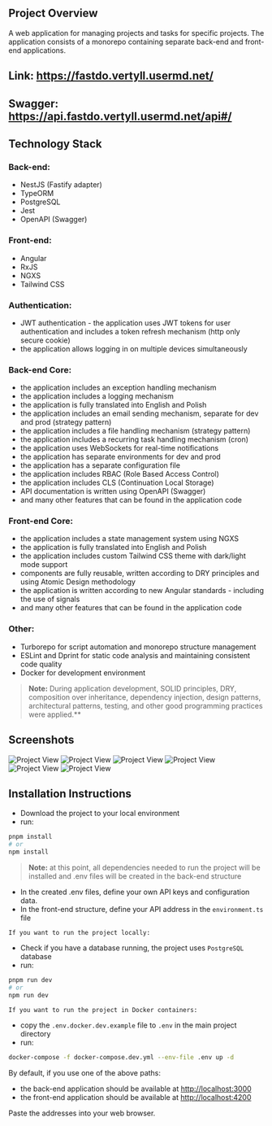 ## Project Overview 

A web application for managing projects and tasks for specific projects. The application consists of a monorepo containing separate back-end and front-end applications.

## Link: https://fastdo.vertyll.usermd.net/
## Swagger: https://api.fastdo.vertyll.usermd.net/api#/ 

## Technology Stack

### Back-end:
- NestJS (Fastify adapter)
- TypeORM
- PostgreSQL
- Jest
- OpenAPI (Swagger)

### Front-end:
- Angular
- RxJS
- NGXS
- Tailwind CSS

### Authentication:
- JWT authentication - the application uses JWT tokens for user authentication and includes a token refresh mechanism (http only secure cookie)
- the application allows logging in on multiple devices simultaneously

### Back-end Core:
- the application includes an exception handling mechanism
- the application includes a logging mechanism
- the application is fully translated into English and Polish
- the application includes an email sending mechanism, separate for dev and prod (strategy pattern)
- the application includes a file handling mechanism (strategy pattern)
- the application includes a recurring task handling mechanism (cron)
- the application uses WebSockets for real-time notifications
- the application has separate environments for dev and prod
- the application has a separate configuration file
- the application includes RBAC (Role Based Access Control)
- the application includes CLS (Continuation Local Storage)
- API documentation is written using OpenAPI (Swagger)
- and many other features that can be found in the application code

### Front-end Core:
- the application includes a state management system using NGXS
- the application is fully translated into English and Polish
- the application includes custom Tailwind CSS theme with dark/light mode support
- components are fully reusable, written according to DRY principles and using Atomic Design methodology
- the application is written according to new Angular standards - including the use of signals
- and many other features that can be found in the application code

### Other:
- Turborepo for script automation and monorepo structure management
- ESLint and Dprint for static code analysis and maintaining consistent code quality
- Docker for development environment

> **Note:** During application development, SOLID principles, DRY, composition over inheritance, dependency injection, design patterns, architectural patterns, testing, and other good programming practices were applied.**

## Screenshots

![Project View](https://raw.githubusercontent.com/vertyll/fastdo/refs/heads/main/screenshots/Screenshot%202025-02-09%20at%2012-49-54%20Rejestracja.png)
![Project View](https://raw.githubusercontent.com/vertyll/fastdo/refs/heads/main/screenshots/Screenshot%202025-02-09%20at%2012-52-27%20Projekty.png)
![Project View](https://raw.githubusercontent.com/vertyll/fastdo/refs/heads/main/screenshots/Screenshot%202025-02-09%20at%2012-52-38%20Zadania.png)
![Project View](https://raw.githubusercontent.com/vertyll/fastdo/refs/heads/main/screenshots/Screenshot%202025-02-09%20at%2012-54-46%20Profil%20u%C5%BCytkownika.png)
![Project View](https://raw.githubusercontent.com/vertyll/fastdo/refs/heads/main/screenshots/Screenshot%202025-02-09%20at%2012-56-38%20Zadania.png)
![Project View](https://raw.githubusercontent.com/vertyll/fastdo/refs/heads/main/screenshots/Screenshot%202025-02-09%20at%2012-57-08%20Zadania.png)

## Installation Instructions

- Download the project to your local environment
- run:

```bash
pnpm install
# or
npm install
```

> **Note:** at this point, all dependencies needed to run the project will be installed and .env files will be created in the back-end structure
- In the created .env files, define your own API keys and configuration data.
- In the front-end structure, define your API address in the `environment.ts` file

`If you want to run the project locally:`

- Check if you have a database running, the project uses `PostgreSQL` database
- run:

```bash
pnpm run dev
# or
npm run dev
```

`If you want to run the project in Docker containers:`
- copy the `.env.docker.dev.example` file to `.env` in the main project directory
- run:

```bash
docker-compose -f docker-compose.dev.yml --env-file .env up -d
```

By default, if you use one of the above paths:
- the back-end application should be available at [http://localhost:3000](http://localhost:3000)
- the front-end application should be available at [http://localhost:4200](http://localhost:4200)

Paste the addresses into your web browser.
